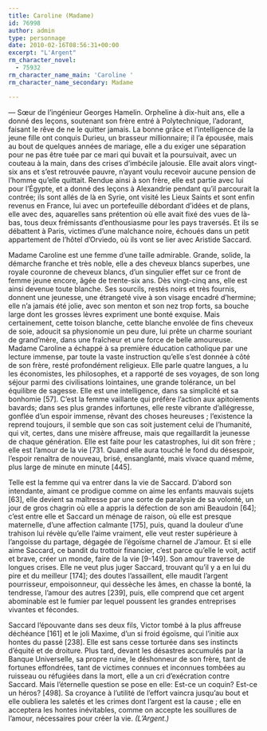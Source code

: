 ```yaml
---
title: Caroline (Madame)
id: 76998
author: admin
type: personnage
date: 2010-02-16T08:56:31+00:00
excerpt: "L'Argent"
rm_character_novel:
  - 75932
rm_character_name_main: 'Caroline '
rm_character_name_secondary: Madame

---
```

— Sœur de l&rsquo;ingénieur Georges Hamelin. Orpheline à dix-huit ans, elle a donné des leçons, soutenant son frère entré à Polytechnique, l&rsquo;adorant, faisant le rêve de ne le quitter jamais. La bonne grâce et l&rsquo;intelligence de la jeune fille ont conquis Durieu, un brasseur millionnaire; il l&rsquo;a épousée, mais au bout de quelques années de mariage, elle a du exiger une séparation pour ne pas être tuée par ce mari qui buvait et la poursuivait, avec un couteau à la main, dans des crises d&rsquo;imbécile jalousie. Elle avait alors vingt-six ans et s&rsquo;est retrouvée pauvre, n&rsquo;ayant voulu recevoir aucune pension de l&rsquo;homme qu&rsquo;elle quittait. Rendue ainsi à son frère, elle est partie avec lui pour l&rsquo;Égypte, et a donné des leçons à Alexandrie pendant qu&rsquo;il parcourait la contrée; ils sont allés de là en Syrie, ont visité les Lieux Saints et sont enfin revenus en France, lui avec un portefeuille débordant d&rsquo;idées et de plans, elle avec des, aquarelles sans prétention où elle avait fixé des vues de là-bas, tous deux frémissants d&rsquo;enthousiasme pour les pays traversés. Et ils se débattent à Paris, victimes d&rsquo;une malchance noire, échoués dans un petit appartement de l&rsquo;hôtel d&rsquo;Orviedo, où ils vont se lier avec Aristide Saccard.

Madame Caroline est une femme d&rsquo;une taille admirable. Grande, solide, la démarche franche et très noble, elle a des cheveux blancs superbes, une royale couronne de cheveux blancs, d&rsquo;un singulier effet sur ce front de femme jeune encore, âgée de trente-six ans. Dès vingt-cinq ans, elle est ainsi devenue toute blanche. Ses sourcils, restés noirs et très fournis, donnent une jeunesse, une étrangeté vive à son visage encadré d&rsquo;hermine; elle n&rsquo;a jamais été jolie, avec son menton et son nez trop forts, sa bouche large dont les grosses lèvres expriment une bonté exquise. Mais certainement, cette toison blanche, cette blanche envolée de fins cheveux de soie, adoucit sa physionomie un peu dure, lui prête un charme souriant de grand&rsquo;mère, dans une fraîcheur et une force de belle amoureuse. Madame Caroline a échappé à sa première éducation catholique par une lecture immense, par toute la vaste instruction qu&rsquo;elle s&rsquo;est donnée à côté de son frère, resté profondément religieux. Elle parle quatre langues, a lu les économistes, les philosophes, et a rapporté de ses voyages, de son long séjour parmi des civilisations lointaines, une grande tolérance, un bel équilibre de sagesse. Elle est une intelligence, dans sa simplicité et sa bonhomie [57]. C&rsquo;est la femme vaillante qui préfère l&rsquo;action aux apitoiements bavards; dans ses plus grandes infortunes, elle reste vibrante d&rsquo;allégresse, gonflée d&rsquo;un espoir immense, rêvant des choses heureuses ; l&rsquo;existence la reprend toujours, il semble que son cas soit justement celui de l&rsquo;humanité, qui vit, certes, dans une misère affreuse, mais que regaillardit la jeunesse de chaque génération. Elle est faite pour les catastrophes, lui dit son frère ; elle est l&rsquo;amour de la vie [731. Quand elle aura touché le fond du désespoir, l&rsquo;espoir renaîtra de nouveau, brisé, ensanglanté, mais vivace quand même, plus large de minute en minute [445].

Telle est la femme qui va entrer dans la vie de Saccard. D&rsquo;abord son intendante, aimant ce prodigue comme on aime les enfants mauvais sujets [63], elle devient sa maîtresse par une sorte de paralysie de sa volonté, un jour de gros chagrin où elle a appris la défection de son ami Beaudoin [64]; c&rsquo;est entre elle et Saccard un ménage de raison, où elle est presque maternelle, d&rsquo;une affection calmante [175], puis, quand la douleur d&rsquo;une trahison lui révèle qu&rsquo;elle l&rsquo;aime vraiment, elle veut rester supérieure à l&rsquo;angoisse du partage, dégagée de l&rsquo;égoïsme charnel de J&rsquo;amour. Et si elle aime Saccard, ce bandit du trottoir financier, c&rsquo;est parce qu&rsquo;elle le voit, actif et brave, créer un monde, faire de la vie [9-149]. Son amour traverse de longues crises. Elle ne veut plus juger Saccard, trouvant qu&rsquo;il y a en lui du pire et du meilleur [174]; des doutes l&rsquo;assaillent, elle maudit l&rsquo;argent pourrisseur, empoisonneur, qui dessèche les âmes, en chasse la bonté, la tendresse, l&rsquo;amour des autres [239], puis, elle comprend que cet argent abominable est le fumier par lequel poussent les grandes entreprises vivantes et fécondes.

Saccard l&rsquo;épouvante dans ses deux fils, Victor tombé à la plus affreuse déchéance [161] et le joli Maxime, d&rsquo;un si froid égoïsme, qui l&rsquo;initie aux hontes du passé [238]. Elle est sans cesse torturée dans ses instincts d&rsquo;équité et de droiture. Plus tard, devant les désastres accumulés par la Banque Universelle, sa propre ruine, le déshonneur de son frère, tant de fortunes effondrées, tant de victimes connues et inconnues tombées au ruisseau ou réfugiées dans la mort, elle a un cri d&rsquo;exécration contre Saccard. Mais l&rsquo;éternelle question se pose en elle: Est-ce un coquin? Est-ce un héros? [498]. Sa croyance à l&rsquo;utilité de l&rsquo;effort vaincra jusqu&rsquo;au bout et elle oubliera les saletés et les crimes dont l&rsquo;argent est la cause ; elle en acceptera les hontes inévitables, comme on accepte les souillures de l&rsquo;amour, nécessaires pour créer la vie. _(L&rsquo;Argent.)_